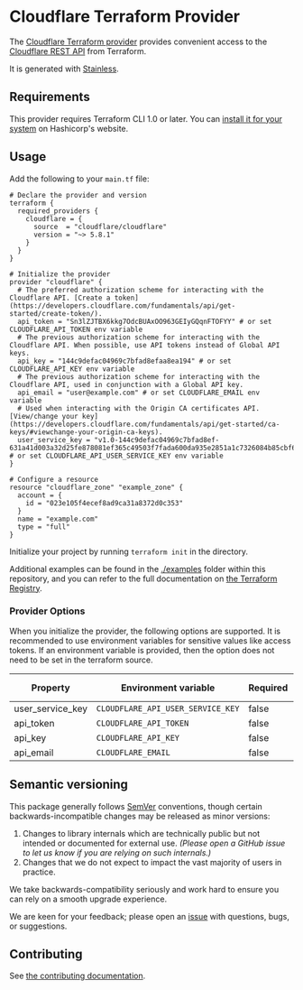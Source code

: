 # Cloudflare Terraform Provider

The [Cloudflare Terraform provider](https://registry.terraform.io/providers/cloudflare/cloudflare/latest/docs) provides convenient access to
the [Cloudflare REST API](https://developers.cloudflare.com/api) from Terraform.

It is generated with [Stainless](https://www.stainless.com/).

## Requirements

This provider requires Terraform CLI 1.0 or later. You can [install it for your system](https://developer.hashicorp.com/terraform/install)
on Hashicorp's website.

## Usage

Add the following to your `main.tf` file:

<!-- x-release-please-start-version -->

```hcl
# Declare the provider and version
terraform {
  required_providers {
    cloudflare = {
      source  = "cloudflare/cloudflare"
      version = "~> 5.8.1"
    }
  }
}

# Initialize the provider
provider "cloudflare" {
  # The preferred authorization scheme for interacting with the Cloudflare API. [Create a token](https://developers.cloudflare.com/fundamentals/api/get-started/create-token/).
  api_token = "Sn3lZJTBX6kkg7OdcBUAxOO963GEIyGQqnFTOFYY" # or set CLOUDFLARE_API_TOKEN env variable
  # The previous authorization scheme for interacting with the Cloudflare API. When possible, use API tokens instead of Global API keys.
  api_key = "144c9defac04969c7bfad8efaa8ea194" # or set CLOUDFLARE_API_KEY env variable
  # The previous authorization scheme for interacting with the Cloudflare API, used in conjunction with a Global API key.
  api_email = "user@example.com" # or set CLOUDFLARE_EMAIL env variable
  # Used when interacting with the Origin CA certificates API. [View/change your key](https://developers.cloudflare.com/fundamentals/api/get-started/ca-keys/#viewchange-your-origin-ca-keys).
  user_service_key = "v1.0-144c9defac04969c7bfad8ef-631a41d003a32d25fe878081ef365c49503f7fada600da935e2851a1c7326084b85cbf6429c4b859de8475731dc92a9c329631e6d59e6c73da7b198497172b4cefe071d90d0f5d2719" # or set CLOUDFLARE_API_USER_SERVICE_KEY env variable
}

# Configure a resource
resource "cloudflare_zone" "example_zone" {
  account = {
    id = "023e105f4ecef8ad9ca31a8372d0c353"
  }
  name = "example.com"
  type = "full"
}
```

<!-- x-release-please-end -->

Initialize your project by running `terraform init` in the directory.

Additional examples can be found in the [./examples](./examples) folder within this repository, and you can
refer to the full documentation on [the Terraform Registry](https://registry.terraform.io/providers/cloudflare/cloudflare/latest/docs).

### Provider Options

When you initialize the provider, the following options are supported. It is recommended to use environment variables for sensitive values like access tokens.
If an environment variable is provided, then the option does not need to be set in the terraform source.

| Property         | Environment variable              | Required | Default value |
| ---------------- | --------------------------------- | -------- | ------------- |
| user_service_key | `CLOUDFLARE_API_USER_SERVICE_KEY` | false    | —             |
| api_token        | `CLOUDFLARE_API_TOKEN`            | false    | —             |
| api_key          | `CLOUDFLARE_API_KEY`              | false    | —             |
| api_email        | `CLOUDFLARE_EMAIL`                | false    | —             |

## Semantic versioning

This package generally follows [SemVer](https://semver.org/spec/v2.0.0.html) conventions, though certain backwards-incompatible changes may be released as minor versions:

1. Changes to library internals which are technically public but not intended or documented for external use. _(Please open a GitHub issue to let us know if you are relying on such internals.)_
2. Changes that we do not expect to impact the vast majority of users in practice.

We take backwards-compatibility seriously and work hard to ensure you can rely on a smooth upgrade experience.

We are keen for your feedback; please open an [issue](https://www.github.com/cloudflare/terraform-provider-cloudflare/issues) with questions, bugs, or suggestions.

## Contributing

See [the contributing documentation](./CONTRIBUTING.md).

